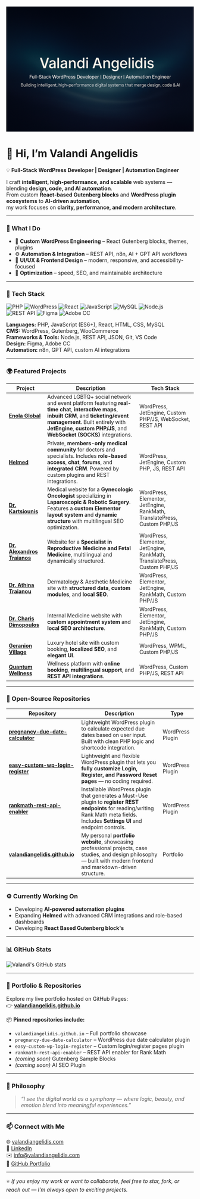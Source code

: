 ![Banner](og-banner.png)

# 👋 Hi, I’m Valandi Angelidis  
💡 **Full-Stack WordPress Developer | Designer | Automation Engineer**

I craft **intelligent, high-performance, and scalable** web systems — blending **design, code, and AI automation**.  
From custom **React-based Gutenberg blocks** and **WordPress plugin ecosystems** to **AI-driven automation**,  
my work focuses on **clarity, performance, and modern architecture**.

---

### 🧠 What I Do
- 🧩 **Custom WordPress Engineering** – React Gutenberg blocks, themes, plugins  
- ⚙️ **Automation & Integration** – REST API, n8n, AI + GPT API workflows  
- 🎨 **UI/UX & Frontend Design** – modern, responsive, and accessibility-focused  
- 🚀 **Optimization** – speed, SEO, and maintainable architecture  

---

### 🧰 Tech Stack
![PHP](https://img.shields.io/badge/PHP-777BB4?style=for-the-badge&logo=php&logoColor=white)
![WordPress](https://img.shields.io/badge/WordPress-21759B?style=for-the-badge&logo=wordpress&logoColor=white)
![React](https://img.shields.io/badge/React-20232A?style=for-the-badge&logo=react&logoColor=61DAFB)
![JavaScript](https://img.shields.io/badge/JavaScript-F7DF1E?style=for-the-badge&logo=javascript&logoColor=black)
![MySQL](https://img.shields.io/badge/MySQL-4479A1?style=for-the-badge&logo=mysql&logoColor=white)
![Node.js](https://img.shields.io/badge/Node.js-339933?style=for-the-badge&logo=nodedotjs&logoColor=white)
![REST API](https://img.shields.io/badge/REST-02569B?style=for-the-badge&logo=api&logoColor=white)
![Figma](https://img.shields.io/badge/Figma-F24E1E?style=for-the-badge&logo=figma&logoColor=white)
![Adobe CC](https://img.shields.io/badge/Adobe%20CC-FF0000?style=for-the-badge&logo=adobecreativecloud&logoColor=white)

**Languages:** PHP, JavaScript (ES6+), React, HTML, CSS, MySQL  
**CMS:** WordPress, Gutenberg, WooCommerce  
**Frameworks & Tools:** Node.js, REST API, JSON, Git, VS Code  
**Design:** Figma, Adobe CC  
**Automation:** n8n, GPT API, custom AI integrations  

---

### 🌍 Featured Projects
| Project | Description | Tech Stack |
|----------|--------------|------------|
| [**Enola Global**](https://enolaglobal.com) | Advanced LGBTQ+ social network and event platform featuring **real-time chat**, **interactive maps**, **inbuilt CRM**, and **ticketing/event management**. Built entirely with **JetEngine**, **custom PHP/JS**, and **WebSocket (SOCKS)** integrations. | WordPress, JetEngine, Custom PHP/JS, WebSocket, REST API |
| [**Helmed**](https://helmed.org) | Private, **members-only medical community** for doctors and specialists. Includes **role-based access**, **chat**, **forums**, and **integrated CRM**. Powered by custom plugins and REST integrations. | WordPress, JetEngine, Custom PHP, JS, REST API |
| [**Dr. Kartsiounis**](https://drkartsiounis.gr) | Medical website for a **Gynecologic Oncologist** specializing in **Laparoscopic & Robotic Surgery**. Features a **custom Elementor layout system** and **dynamic structure** with multilingual SEO optimization. | WordPress, Elementor, JetEngine, RankMath, TranslatePress, Custom PHP/JS |
| [**Dr. Alexandros Traianos**](https://dralexandrostraianos.gr) | Website for a **Specialist in Reproductive Medicine and Fetal Medicine**, multilingual and dynamically structured. | WordPress, Elementor, JetEngine, RankMath, TranslatePress, Custom PHP/JS |
| [**Dr. Athina Traianou**](https://drathinatraianou.com) | Dermatology & Aesthetic Medicine site with **structured data**, **custom modules**, and **local SEO**. | WordPress, Elementor, JetEngine, RankMath, Custom PHP/JS |
| [**Dr. Charis Dimopoulos**](https://dimopouloscharis.gr) | Internal Medicine website with **custom appointment system** and **local SEO architecture**. | WordPress, Elementor, JetEngine, RankMath, Custom PHP/JS |
| [**Geranion Village**](https://geranionvillage.com) | Luxury hotel site with custom booking, **localized SEO**, and **elegant UI**. | WordPress, WPML, Custom PHP/JS |
| [**Quantum Wellness**](https://quantumwellness.gr) | Wellness platform with **online booking**, **multilingual support**, and **REST API integrations**. | WordPress, Custom PHP/JS, REST API |

---

### 🧩 Open-Source Repositories

| Repository | Description | Type |
|-------------|-------------|------|
| [**pregnancy-due-date-calculator**](https://github.com/ValandiAngelidis/pregnancy-due-date-calculator) | Lightweight WordPress plugin to calculate expected due dates based on user input. Built with clean PHP logic and shortcode integration. | WordPress Plugin |
| [**easy-custom-wp-login-register**](https://github.com/ValandiAngelidis/easy-custom-wp-login-register) | Lightweight and flexible WordPress plugin that lets you **fully customize Login, Register, and Password Reset pages** — no coding required. | WordPress Plugin |
| [**rankmath-rest-api-enabler**](https://github.com/ValandiAngelidis/rankmath-rest-api-enabler) | Installable WordPress plugin that generates a Must-Use plugin to **register REST endpoints** for reading/writing Rank Math meta fields. Includes **Settings UI** and endpoint controls. | WordPress Plugin |
| [**valandiangelidis.github.io**](https://github.com/ValandiAngelidis/valandiangelidis.github.io) | My personal **portfolio website**, showcasing professional projects, case studies, and design philosophy — built with modern frontend and markdown-driven structure. | Portfolio |

---

### ⚙️ Currently Working On
- Developing **AI-powered automation plugins**  
- Expanding **Helmed** with advanced CRM integrations and role-based dashboards  
- Developing  **React Based Gutenberg block's**  

---

### 📊 GitHub Stats
![Valandi's GitHub stats](https://github-readme-stats.vercel.app/api?username=ValandiAngelidis&show_icons=true&theme=transparent)

---

### 💼 Portfolio & Repositories
Explore my live portfolio hosted on GitHub Pages:  
👉 [**valandiangelidis.github.io**](https://valandiangelidis.github.io)

📦 **Pinned repositories include:**
- `valandiangelidis.github.io` – Full portfolio showcase  
- `pregnancy-due-date-calculator` – WordPress due date calculator plugin  
- `easy-custom-wp-login-register` – Custom login/register pages plugin  
- `rankmath-rest-api-enabler` – REST API enabler for Rank Math  
- *(coming soon)* Gutenberg Sample Blocks  
- *(coming soon)* AI SEO Plugin  

---

### 🌈 Philosophy
> *“I see the digital world as a symphony — where logic, beauty, and emotion blend into meaningful experiences.”*

---

### 📫 Connect with Me
🌐 [valandiangelidis.com](https://valandiangelidis.com)  
💼 [LinkedIn](https://linkedin.com/in/valandiangelidis)  
✉️ [info@valandiangelidis.com](mailto:info@valandiangelidis.com)  
🐙 [GitHub Portfolio](https://valandiangelidis.github.io)

---

⭐ *If you enjoy my work or want to collaborate, feel free to star, fork, or reach out — I’m always open to exciting projects.*
